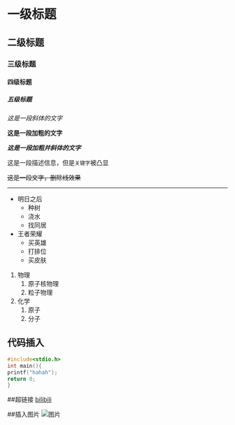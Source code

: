 # 一级标题
## 二级标题
### 三级标题
#### 四级标题
##### 五级标题

*这是一段斜体的文字*

**这是一段加粗的文字**

***这是一段加粗并斜体的文字***


这是一段描述信息，但是`关键字`被凸显

~~这是一段文字，删除线效果~~

*****

* 明日之后
  * 种树
  * 浇水
  * 找同居
* 王者荣耀
  * 买英雄
  * 打排位
  * 买皮肤

1. 物理
	1. 原子核物理
	2. 粒子物理
2. 化学
	1. 原子
	2. 分子
## 代码插入

```c
#include<stdio.h>
int main(){
printf("hahah");
return 0;
}
```

##超链接
[bilibili](https://www.bilibili.com "点击进入B站")

##插入图片
![图片](https://seopic.699pic.com/photo/50051/5435.jpg_wh1200.jpg "点击图片")
